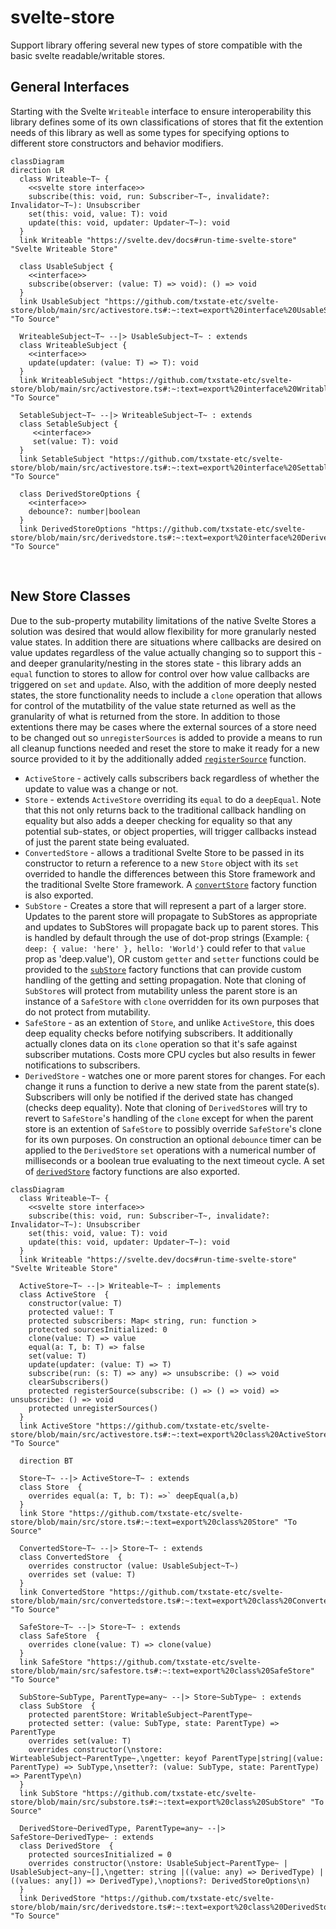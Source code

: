 # svelte-store
Support library offering several new types of store compatible with the basic svelte readable/writable stores.
<br />

## General Interfaces
Starting with the Svelte `Writeable` interface to ensure interoperability this library defines some of its own classifications of stores that fit the extention needs of this library as well as some types for specifying options to different store constructors and behavior modifiers.
```mermaid
classDiagram
direction LR
  class Writeable~T~ {
    <<svelte store interface>>
    subscribe(this: void, run: Subscriber~T~, invalidate?: Invalidator~T~): Unsubscriber
    set(this: void, value: T): void
    update(this: void, updater: Updater~T~): void
  }
  link Writeable "https://svelte.dev/docs#run-time-svelte-store" "Svelte Writeable Store"
  
  class UsableSubject {
    <<interface>>
    subscribe(observer: (value: T) => void): () => void
  }
  link UsableSubject "https://github.com/txstate-etc/svelte-store/blob/main/src/activestore.ts#:~:text=export%20interface%20UsableSubject" "To Source"

  WriteableSubject~T~ --|> UsableSubject~T~ : extends
  class WriteableSubject {
    <<interface>>
    update(updater: (value: T) => T): void
  }
  link WriteableSubject "https://github.com/txstate-etc/svelte-store/blob/main/src/activestore.ts#:~:text=export%20interface%20WritableSubject" "To Source"

  SetableSubject~T~ --|> WriteableSubject~T~ : extends
  class SetableSubject {
     <<interface>>
     set(value: T): void
  }
  link SetableSubject "https://github.com/txstate-etc/svelte-store/blob/main/src/activestore.ts#:~:text=export%20interface%20SettableSubject" "To Source"
  
  class DerivedStoreOptions {
    <<interface>>
    debounce?: number|boolean
  }
  link DerivedStoreOptions "https://github.com/txstate-etc/svelte-store/blob/main/src/derivedstore.ts#:~:text=export%20interface%20DerivedStoreOptions" "To Source"
```
<br />

## New Store Classes
Due to the sub-property mutability limitations of the native Svelte Stores a solution was desired that would allow flexibility for more granularly nested value states. In addition there are situations where callbacks are desired on value updates regardless of the value actually changing so to support this - and deeper granularity/nesting in the stores state - this library adds an `equal` function to stores to allow for control over how value callbacks are triggered on `set` and `update`. Also, with the addition of more deeply nested states, the store functionality needs to include a `clone` operation that allows for control of the mutatbility of the value state returned as well as the granularity of what is returned from the store. In addition to those extentions there may be cases where the external sources of a store need to be changed out so `unregisterSources` is added to provide a means to run all cleanup functions needed and reset the store to make it ready for a new source provided to it by the additionally added [`registerSource`](https://github.com/txstate-etc/svelte-store/blob/main/src/activestore.ts#:~:text=protected%20registerSource) function.

- `ActiveStore` - actively calls subscribers back regardless of whether the update to value was a change or not.
- `Store` - extends `ActiveStore` overriding its `equal` to do a `deepEqual`. Note that this not only returns back to the traditional callback handling on equality but also adds a deeper checking for equality so that any potential sub-states, or object properties, will trigger callbacks instead of just the parent state being evaluated.
- `ConvertedStore` - allows a traditional Svelte Store to be passed in its constructor to return a reference to a new `Store` object with its `set` overrided to handle the differences between this Store framework and the traditional Svelte Store framework. A [`convertStore`](https://github.com/txstate-etc/svelte-store/blob/main/src/convertedstore.ts#:~:text=export%20function%20convertStore) factory function is also exported.
- `SubStore` - Creates a store that will represent a part of a larger store. Updates to the parent store will propagate to SubStores as appropriate and updates to SubStores will propagate back up to parent stores. This is handled by default through the use of dot-prop strings (Example: `{ deep: { value: 'here' }, hello: 'World'}` could refer to that `value` prop as 'deep.value'), OR custom `getter` and `setter` functions could be provided to the [`subStore`](https://github.com/txstate-etc/svelte-store/blob/main/src/substore.ts#:~:text=export%20function%20subStore) factory functions that can provide custom handling of the getting and setting propagation. Note that cloning of `SubStore`s will protect from mutability unless the parent store is an instance of a `SafeStore` with `clone` overridden for its own purposes that do not protect from mutability.
- `SafeStore` - as an extention of `Store`, and unlike `ActiveStore`, this does deep equality checks before notifying subscribers. It additionally actually clones data on its `clone` operation so that it's safe against subscriber mutations. Costs more CPU cycles but also results in fewer notifications to subscribers.
- `DerivedStore` - watches one or more parent stores for changes. For each change it runs a function to derive a new state from the parent state(s). Subscribers will only be notified if the derived state has changed (checks deep equality). Note that cloning of `DerivedStore`s will try to revert to `SafeStore`'s handling of the `clone` except for when the parent store is an extention of `SafeStore` to possibly override `SafeStore`'s clone for its own purposes. On construction an optional `debounce` timer can be applied to the `DerivedStore` `set` operations with a numerical number of milliseconds or a boolean true evaluating to the next timeout cycle. A set of [`derivedStore`](https://github.com/txstate-etc/svelte-store/blob/main/src/derivedstore.ts#:~:text=%7D-,export%20function%20derivedStore,-%3CParentType%2C) factory functions are also exported.

```mermaid
classDiagram
  class Writeable~T~ {
    <<svelte store interface>>
    subscribe(this: void, run: Subscriber~T~, invalidate?: Invalidator~T~): Unsubscriber
    set(this: void, value: T): void
    update(this: void, updater: Updater~T~): void
  }
  link Writeable "https://svelte.dev/docs#run-time-svelte-store" "Svelte Writeable Store"

  ActiveStore~T~ --|> Writeable~T~ : implements
  class ActiveStore  {
    constructor(value: T)
    protected value!: T
    protected subscribers: Map< string, run: function >
    protected sourcesInitialized: 0
    clone(value: T) => value
    equal(a: T, b: T) => false
    set(value: T)
    update(updater: (value: T) => T)
    subscribe(run: (s: T) => any) => unsubscribe: () => void
    clearSubscribers()
    protected registerSource(subscribe: () => () => void) => unsubscribe: () => void
    protected unregisterSources()
  }
  link ActiveStore "https://github.com/txstate-etc/svelte-store/blob/main/src/activestore.ts#:~:text=export%20class%20ActiveStore" "To Source"

  direction BT

  Store~T~ --|> ActiveStore~T~ : extends
  class Store  {
    overrides equal(a: T, b: T): =>` deepEqual(a,b)
  }
  link Store "https://github.com/txstate-etc/svelte-store/blob/main/src/store.ts#:~:text=export%20class%20Store" "To Source"

  ConvertedStore~T~ --|> Store~T~ : extends
  class ConvertedStore  {
    overrides constructor (value: UsableSubject~T~)
    overrides set (value: T)
  }
  link ConvertedStore "https://github.com/txstate-etc/svelte-store/blob/main/src/convertedstore.ts#:~:text=export%20class%20ConvertedStore" "To Source"
  
  SafeStore~T~ --|> Store~T~ : extends
  class SafeStore  {
    overrides clone(value: T) => clone(value)
  }
  link SafeStore "https://github.com/txstate-etc/svelte-store/blob/main/src/safestore.ts#:~:text=export%20class%20SafeStore" "To Source"

  SubStore~SubType, ParentType=any~ --|> Store~SubType~ : extends
  class SubStore  {
    protected parentStore: WritableSubject~ParentType~
    protected setter: (value: SubType, state: ParentType) => ParentType
    overrides set(value: T)
    overrides constructor(\nstore: WirteableSubject~ParentType~,\ngetter: keyof ParentType|string|(value: ParentType) => SubType,\nsetter?: (value: SubType, state: ParentType) => ParentType\n)
  }
  link SubStore "https://github.com/txstate-etc/svelte-store/blob/main/src/substore.ts#:~:text=export%20class%20SubStore" "To Source"

  DerivedStore~DerivedType, ParentType=any~ --|> SafeStore~DerivedType~ : extends
  class DerivedStore  {
    protected sourcesInitialized = 0
    overrides constructor(\nstore: UsableSubject~ParentType~ | UsableSubject~any~[],\ngetter: string |((value: any) => DerivedType) | ((values: any[]) => DerivedType),\noptions?: DerivedStoreOptions\n)
  }
  link DerivedStore "https://github.com/txstate-etc/svelte-store/blob/main/src/derivedstore.ts#:~:text=export%20class%20DerivedStore" "To Source"
```


